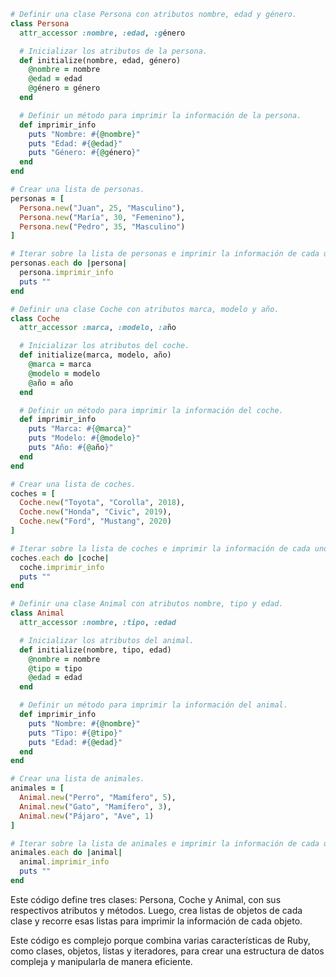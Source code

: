 ```ruby
# Definir una clase Persona con atributos nombre, edad y género.
class Persona
  attr_accessor :nombre, :edad, :género

  # Inicializar los atributos de la persona.
  def initialize(nombre, edad, género)
    @nombre = nombre
    @edad = edad
    @género = género
  end

  # Definir un método para imprimir la información de la persona.
  def imprimir_info
    puts "Nombre: #{@nombre}"
    puts "Edad: #{@edad}"
    puts "Género: #{@género}"
  end
end

# Crear una lista de personas.
personas = [
  Persona.new("Juan", 25, "Masculino"),
  Persona.new("María", 30, "Femenino"),
  Persona.new("Pedro", 35, "Masculino")
]

# Iterar sobre la lista de personas e imprimir la información de cada una.
personas.each do |persona|
  persona.imprimir_info
  puts ""
end

# Definir una clase Coche con atributos marca, modelo y año.
class Coche
  attr_accessor :marca, :modelo, :año

  # Inicializar los atributos del coche.
  def initialize(marca, modelo, año)
    @marca = marca
    @modelo = modelo
    @año = año
  end

  # Definir un método para imprimir la información del coche.
  def imprimir_info
    puts "Marca: #{@marca}"
    puts "Modelo: #{@modelo}"
    puts "Año: #{@año}"
  end
end

# Crear una lista de coches.
coches = [
  Coche.new("Toyota", "Corolla", 2018),
  Coche.new("Honda", "Civic", 2019),
  Coche.new("Ford", "Mustang", 2020)
]

# Iterar sobre la lista de coches e imprimir la información de cada uno.
coches.each do |coche|
  coche.imprimir_info
  puts ""
end

# Definir una clase Animal con atributos nombre, tipo y edad.
class Animal
  attr_accessor :nombre, :tipo, :edad

  # Inicializar los atributos del animal.
  def initialize(nombre, tipo, edad)
    @nombre = nombre
    @tipo = tipo
    @edad = edad
  end

  # Definir un método para imprimir la información del animal.
  def imprimir_info
    puts "Nombre: #{@nombre}"
    puts "Tipo: #{@tipo}"
    puts "Edad: #{@edad}"
  end
end

# Crear una lista de animales.
animales = [
  Animal.new("Perro", "Mamífero", 5),
  Animal.new("Gato", "Mamífero", 3),
  Animal.new("Pájaro", "Ave", 1)
]

# Iterar sobre la lista de animales e imprimir la información de cada uno.
animales.each do |animal|
  animal.imprimir_info
  puts ""
end
```

Este código define tres clases: Persona, Coche y Animal, con sus respectivos atributos y métodos. Luego, crea listas de objetos de cada clase y recorre esas listas para imprimir la información de cada objeto.

Este código es complejo porque combina varias características de Ruby, como clases, objetos, listas y iteradores, para crear una estructura de datos compleja y manipularla de manera eficiente.